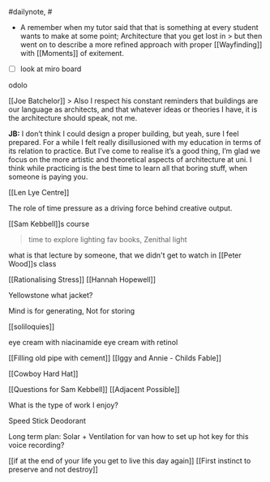 #dailynote, #
- A remember when my tutor said that that is something at every student wants to make at some point; Architecture that you get lost in > but then went on to describe a more refined approach with proper [[Wayfinding]] with [[Moments]] of exitement.

- [ ] look at miro board

odolo

[[Joe Batchelor]] > Also I respect his constant reminders that buildings are our language as architects, and that whatever ideas or theories I have, it is the architecture should speak, not me.

**JB:** I don’t think I could design a proper building, but yeah, sure I feel prepared. For a while I felt really disillusioned with my education in terms of its relation to practice. But I’ve come to realise it’s a good thing, I’m glad we focus on the more artistic and theoretical aspects of architecture at uni. I think while practicing is the best time to learn all that boring stuff, when someone is paying you.


[[Len Lye Centre]]

The role of time pressure as a driving force behind creative output.

[[Sam Kebbell]]s course 
> time to explore lighting
> fav books, Zenithal light

what is that lecture by someone, that we didn't get to watch in [[Peter Wood]]s class

[[Rationalising Stress]]
[[Hannah Hopewell]]

Yellowstone what jacket?

Mind is for generating, Not for storing

[[soliloquies]]

eye cream with niacinamide
eye cream with retinol

[[Filling old pipe with cement]]
[[Iggy and Annie - Childs Fable]]

[[Cowboy Hard Hat]]

[[Questions for Sam Kebbell]]
[[Adjacent Possible]]

What is the type of work I enjoy?

Speed Stick Deodorant

Long term plan: Solar + Ventilation for van
how to set up hot key for this voice recording?

[[if at the end of your life you get to live this day again]]
[[First instinct to preserve and not destroy]]